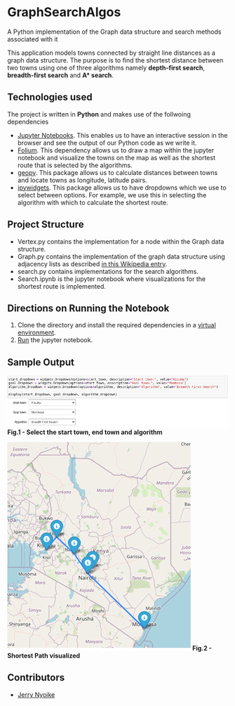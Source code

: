 # GraphSearchAlgos
A Python implementation of the Graph data structure and search methods associated with it

This application models towns connected by straight line distances as a graph data structure. The purpose is to find the shortest distance between two towns using one of three algorithms namely **depth-first search**, **breadth-first search** and **A\* search**.

## Technologies used
The project is written in **Python** and makes use of the follwoing dependencies
- [Jupyter Notebooks](https://jupyter.org/). This enables us to have an interactive session in the browser and see the output of our Python code as we write it.
- [Folium](https://python-visualization.github.io/folium/). This dependency allows us to draw a map within the jupyter notebook and visualize the towns on the map as well as the shortest route that is selected by the algorithms.
- [geopy](https://geopy.readthedocs.io/). This package allows us to calculate distances between towns and locate towns as longitude, latitude pairs.
- [ipywidgets](https://ipywidgets.readthedocs.io/en/latest/). This package allows us to have dropdowns which we use to select between options. For example, we use this in selecting the algorithm with which to calculate the shortest route.

## Project Structure
- Vertex.py contains the implementation for a node within the Graph data structure.
- Graph.py contains the implementation of the graph data structure using adjacency lists as described [in this Wikipedia entry](https://en.wikipedia.org/wiki/Graph_(abstract_data_type)#Common_Data_Structures_for_Graph_Representation).
- search.py contains implementations for the search algorithms.
- Search.ipynb is the jupyter notebook where visualizations for the shortest route is implemented.

## Directions on Running the Notebook
1. Clone the directory and install the required dependencies in a [virtual environment](https://docs.python.org/3/library/venv.html).
2. [Run](https://jupyter-notebook-beginner-guide.readthedocs.io/en/latest/execute.html) the jupyter notebook.

## Sample Output
![Dropdowns](images/dropdowns.png) <b>Fig.1 - Select the start town, end town and algorithm</b>

![Shortest path](images/visual.png) <b>Fig.2 - Shortest Path visualized</b>

## Contributors
- [Jerry Nyoike](https://github.com/JerryNyoike)
